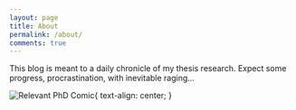 ```yaml
---
layout: page
title: About
permalink: /about/
comments: true
---
```


This blog is meant to a daily chronicle of my thesis research.  Expect some progress, procrastination, with inevitable raging...


![Relevant PhD Comic](http://www.earththing.com/wp-content/uploads/2010/10/phd102710s1.gif){ text-align: center; }